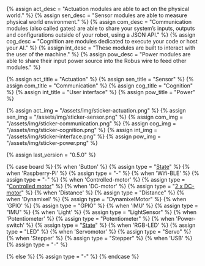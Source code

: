 {% assign act_desc = "Actuation modules are able to act on the physical world." %}
{% assign sen_desc = "Sensor modules are able to measure physical world environment." %}
{% assign com_desc = "Communication modules (also called gates) are able to share your system’s inputs, outputs and configurations outside of your robot, using a JSON API." %}
{% assign cog_desc = "Cognition are modules dedicated to execute your code or host your AI." %}
{% assign int_desc = "These modules are built to interact with the user of the machine." %}
{% assign pow_desc = "Power modules are able to share their input power source into the Robus wire to feed other modules." %}

{% assign act_title = "Actuation" %}
{% assign sen_title = "Sensor" %}
{% assign com_title = "Communication" %}
{% assign cog_title = "Cognition" %}
{% assign int_title = "User interface" %}
{% assign pow_title = "Power" %}

{% assign act_img = "/assets/img/sticker-actuation.png" %}
{% assign sen_img = "/assets/img/sticker-sensor.png" %}
{% assign com_img = "/assets/img/sticker-communication.png" %}
{% assign cog_img = "/assets/img/sticker-cognition.png" %}
{% assign int_img = "/assets/img/sticker-interface.png" %}
{% assign pow_img = "/assets/img/sticker-power.png" %}

{% assign last_version = "0.5.0" %}

{% case board %}
  {% when 'Button' %}
     {% assign type = "[State](/module/state)" %}
  {% when 'Raspberry-Pi' %}
     {% assign type = "-" %}
  {% when 'Wifi-BLE' %}
     {% assign type = "-" %}
  {% when 'Controlled-motor' %}
     {% assign type = "[Controlled motor](/module/controlled-motor)" %}
  {% when 'DC-motor' %}
     {% assign type = "[2 x DC-motor](/module/dc-motor)" %}
  {% when 'Distance' %}
     {% assign type = "Distance" %}
  {% when 'Dynamixel' %}
     {% assign type = "DynamixelMotor" %}
  {% when 'GPIO' %}
     {% assign type = "GPIO" %}
  {% when 'IMU' %}
     {% assign type = "IMU" %}
  {% when 'Light' %}
     {% assign type = "LightSensor" %}
  {% when 'Potentiometer' %}
     {% assign type = "Potentiometer" %}
  {% when 'Power-switch' %}
     {% assign type = "[State](/module/state)" %}
  {% when 'RGB-LED' %}
     {% assign type = "LED" %}
  {% when 'Servomotor' %}
     {% assign type = "Servo" %}
  {% when 'Stepper' %}
     {% assign type = "Stepper" %}
  {% when 'USB' %}
     {% assign type = "-" %}

  {% else %}
     {% assign type = "-" %}
{% endcase %}
